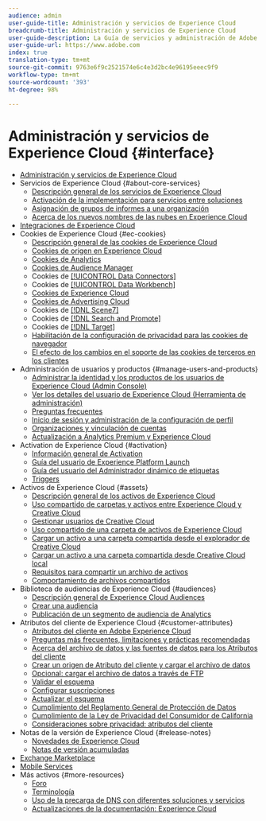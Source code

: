 ```yaml
---
audience: admin
user-guide-title: Administración y servicios de Experience Cloud
breadcrumb-title: Administración y servicios de Experience Cloud
user-guide-description: La Guía de servicios y administración de Adobe Experience Cloud incluye ayuda sobre la administración de usuarios y productos de Experience Cloud, la biblioteca de audiencias, los atributos del cliente, las cookies y los activos de Experience Cloud.
user-guide-url: https://www.adobe.com
index: true
translation-type: tm+mt
source-git-commit: 9763e6f9c2521574e6c4e3d2bc4e96195eeec9f9
workflow-type: tm+mt
source-wordcount: '393'
ht-degree: 98%

---
```



# Administración y servicios de Experience Cloud {#interface}

+ [Administración y servicios de Experience Cloud](experience-cloud.md)
+ Servicios de Experience Cloud {#about-core-services}
   + [Descripción general de los servicios de Experience Cloud ](core-services-landing.md)
   + [Activación de la implementación para servicios entre soluciones](core-services/core-services.md)
   + [Asignación de grupos de informes a una organización](core-services/report-suite-mapping.md)
   + [Acerca de los nuevos nombres de las nubes en Experience Cloud](solutions-core-services.md)
+ [Integraciones de Experience Cloud](marketing-cloud-integrations.md)
+ Cookies de Experience Cloud {#ec-cookies}
   + [Descripción general de las cookies de Experience Cloud](cookies/cookies-privacy.md)
   + [Cookies de origen en Experience Cloud](cookies/cookies-first-party.md)
   + [Cookies de Analytics](cookies/cookies-analytics.md)
   + [Cookies de Audience Manager](cookies/cookies-am.md)
   + Cookies de [[!UICONTROL Data Connectors]](cookies/cookies-dc.md)
   + Cookies de [[!UICONTROL Data Workbench]](cookies/cookies-insight.md)
   + [Cookies de Experience Cloud](cookies/cookies-mc.md)
   + [Cookies de Advertising Cloud](cookies/cookies-advertising-cloud.md)
   + Cookies de [[!DNL Scene7] ](cookies/cookies-s7.md)
   + Cookies de [[!DNL Search and Promote] ](cookies/cookies-snp.md)
   + Cookies de [[!DNL Target] ](cookies/cookies-target.md)
   + [Habilitación de la configuración de privacidad para las cookies de navegador](cookies/browser-cookie-settings.md)
   + [El efecto de los cambios en el soporte de las cookies de terceros en los clientes](cookies/cookies-thirdparty.md)
+ Administración de usuarios y productos {#manage-users-and-products}
   + [Administrar la identidad y los productos de los usuarios de Experience Cloud (Admin Console)](admin-getting-started/admin-getting-started.md)
   + [Ver los detalles del usuario de Experience Cloud (Herramienta de administración)](admin-getting-started/admin-tool-experience-cloud.md)
   + [Preguntas frecuentes](admin-getting-started/faq.md)
   + [Inicio de sesión y administración de la configuración de perfil](admin-getting-started/getting-started-experience-cloud.md)
   + [Organizaciones y vinculación de cuentas](admin-getting-started/organizations.md)
   + [Actualización a Analytics Premium y Experience Cloud](admin-getting-started/upgrade-to-analytics-premium.md)
+ Activation de Experience Cloud {#activation}
   + [Información general de Activation](activation/activation.md)
   + [Guía del usuario de Experience Platform Launch](https://docs.adobe.com/content/help/es-ES/launch/using/overview.html)
   + [Guía del usuario del Administrador dinámico de etiquetas](https://docs.adobe.com/content/help/es-ES/dtm/using/dtm-home.html)
   + [Triggers](activation/triggers.md)
+ Activos de Experience Cloud {#assets}
   + [Descripción general de los activos de Experience Cloud](experience-cloud-assets/experience-cloud-assets.md)
   + [Uso compartido de carpetas y activos entre Experience Cloud y Creative Cloud](experience-cloud-assets/creative-cloud.md)
   + [Gestionar usuarios de Creative Cloud](experience-cloud-assets/t-admin-add-cc-user.md)
   + [Uso compartido de una carpeta de activos de Experience Cloud](experience-cloud-assets/t-share-creative-cloud.md)
   + [Cargar un activo a una carpeta compartida desde el explorador de Creative Cloud](experience-cloud-assets/t-upload-asset-cc.md)
   + [Cargar un activo a una carpeta compartida desde Creative Cloud local](experience-cloud-assets/t-cc-asset-upload-thor.md)
   + [Requisitos para compartir un archivo de activos](experience-cloud-assets/assets-file-reqs.md)
   + [Comportamiento de archivos compartidos](experience-cloud-assets/asset-behavior.md)
+ Biblioteca de audiencias de Experience Cloud {#audiences}
   + [Descripción general de Experience Cloud Audiences](audience-library/audience-library.md)
   + [Crear una audiencia](audience-library/t-audience-create.md)
   + [Publicación de un segmento de audiencia de Analytics](audience-library/t-publish-audience-segment.md)
+ Atributos del cliente de Experience Cloud {#customer-attributes}
   + [Atributos del cliente en Adobe Experience Cloud](attributes/attributes.md)
   + [Preguntas más frecuentes, limitaciones y prácticas recomendadas](attributes/faq-crs.md)
   + [Acerca del archivo de datos y las fuentes de datos para los Atributos del cliente](attributes/crs-data-file.md)
   + [Crear un origen de Atributo del cliente y cargar el archivo de datos](attributes/t-crs-usecase.md)
   + [Opcional: cargar el archivo de datos a través de FTP](attributes/t-upload-attributes-ftp.md)
   + [Validar el esquema](attributes/validate-schema.md)
   + [Configurar suscripciones](attributes/subscription.md)
   + [Actualizar el esquema](attributes/t-update-schema.md)
   + [Cumplimiento del Reglamento General de Protección de Datos](attributes/gdpr.md)
   + [Cumplimiento de la Ley de Privacidad del Consumidor de California](attributes/ccpa.md)
   + [Consideraciones sobre privacidad: atributos del cliente](attributes/privacy-mac.md)
+ Notas de la versión de Experience Cloud {#release-notes}
   + [Novedades de Experience Cloud](https://docs.adobe.com/content/help/es-ES/release-notes/experience-cloud/current.html)
   + [Notas de versión acumuladas](marketing-cloud-interface/release-notes.md)
+ [Exchange Marketplace](exchange.md)
+ [Mobile Services](https://docs.adobe.com/content/help/es-ES/mobile-services/using/home.html)
+ Más activos {#more-resources}
   + [Foro](https://forums.adobe.com/community/experience-cloud)
   + [Terminología](terms.md)
   + [Uso de la precarga de DNS con diferentes soluciones y servicios](dns-prefetch.md)
   + [Actualizaciones de la documentación: Experience Cloud](doc-updates.md)
